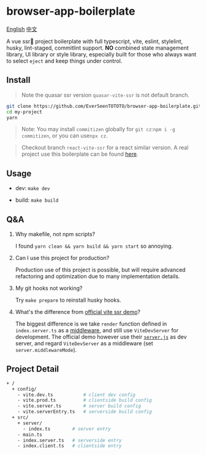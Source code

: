 # browser-app-boilerplate

[English](./README.md) [中文](./README-zh_CN.md)

A vue ssr🚀 project boilerplate with full typescript, vite, eslint, stylelint, husky, lint-staged, commitlint support. **NO** combined state management library, UI library or style library, especially built for those who always want to select `eject` and keep things under control.

## Install

> Note the quasar ssr version `quasar-vite-ssr` is not default branch.

```bash
git clone https://github.com/EverSeenTOTOTO/browser-app-boilerplate.git my-project -b quasar-vite-ssr --depth 1
cd my-project
yarn
```

> Note: You may install `commitizen` globally for `git cz`:`npm i -g commitizen`, or you can use`npx cz`.

> Checkout branch `react-vite-ssr` for a react similar version. A real project use this boilerplate can be found [here](https://github.com/EverSeenTOTOTO/pen-middleware).

## Usage

+ dev: `make dev`

+ build: `make build`

## Q&A

1. Why makefile, not npm scripts?

    I found `yarn clean && yarn build && yarn start` so annoying.

2. Can I use this project for production?

    Production use of this project is possible, but will require advanced refactoring and optimization due to many implementation details.

3. My git hooks not working?

    Try `make prepare` to reinstall husky hooks.

4. What's the difference from [official vite ssr demo](https://github.com/vitejs/vite/tree/main/playground/ssr-vue)?

    The biggest difference is we take `render` function defined in `index.server.ts` as a [middleware](./config/vite.dev.ts), and still use `ViteDevServer` for development.
    The official demo however use their [`server.js`](https://github.com/vitejs/vite/blob/main/playground/ssr-vue/server.js) as dev server, and regard `ViteDevServer` as a middleware (set `server.middlewareMode`).

## Project Detail

```bash
+ /
  + config/
    - vite.dev.ts           # client dev config
    - vite.prod.ts          # clientside build config
    - vite.server.ts        # server build config
    - vite.serverEntry.ts   # serverside build config
  + src/
    + server/
      - index.ts        # server entry
    - main.ts
    - index.server.ts   # serverside entry
    - index.client.ts   # clientside entry
```

